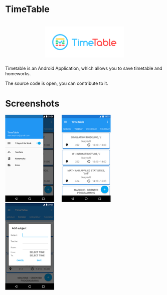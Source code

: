 # TimeTable
<h1 align=center>
<img src="logo-files/horizontal.png" width=50%>
</h1>

Timetable is an Android Application, which allows you to save timetable and homeworks.

The source code is open, you can contribute to it.

# Screenshots
<img alt="1 screenshot" src="screenshots/timetable_screenshot_1.png" width="31%" style="max-width:100%;"> &nbsp;&nbsp;&nbsp;&nbsp; <img alt="1 screenshot" src="screenshots/timetable_screenshot_2.png" width="31%" style="max-width:100%;"> &nbsp;&nbsp;&nbsp;&nbsp; <img alt="1 screenshot" src="screenshots/timetable_screenshot_3.png" width="31%" style="max-width:100%;">
